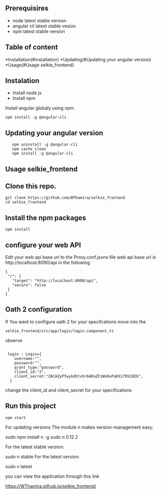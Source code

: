 ## Prerequisires
- node latest stable version 
- angular cli latest  stable vesion 
- npm latest stable version


## Table of content 

*Installation(#installation)
*Updating(#Updating your angular version)
*Usage(#Usage selkie_frontend)


## Instalation
- Install node js 
- Install npm

Install angular globaly  using npm
```
npm install -g @angular-cli 
```
## Updating your angular version
```shell
   npm uninstall -g @angular-cli
   npm cache clean
   npm install -g @angular-cli 
```


## Usage selkie_frontend



## Clone this repo.
```shell
git clone https://github.com/WThamira/selkie_frontend  
cd selkie_frontend
```

## Install the npm packages
```shell
npm install
```
##  configure your web API
 Edit your web api base url to the Proxy.conf.jsons file
 web api base url is http://localhost:8090/api in the following

 ```shell
{
  "/": {
    "target": "http://localhost:8090/api",
    "secure": false
  }
}
```
## Oath 2 configuration
If You want to configure oath 2 for your specifcations move into the

```shell
selkie_frontend/src/app/login/login.component.ts
```
observe

```shell

 login : Login={
    username:"",
    password:"",
    grant_type:"password",
    client_id:"2",
    client_secret:"ZACAZyPfwyGdhtvhr6ARaZFzWn0uPaDXi7RSCBIb",
  }

```
change the client_id and client_secret for your specifications
## Run this project
```shell
npm start
```
For updating versions
The module n makes version-management easy:

sudo npm install n -g 
sudo n 0.12.2

For the latest stable version:

sudo n stable
For the latest version:

sudo n latest

you can view the application through this link

https://WThamira.github.io/selkie_frontend/



